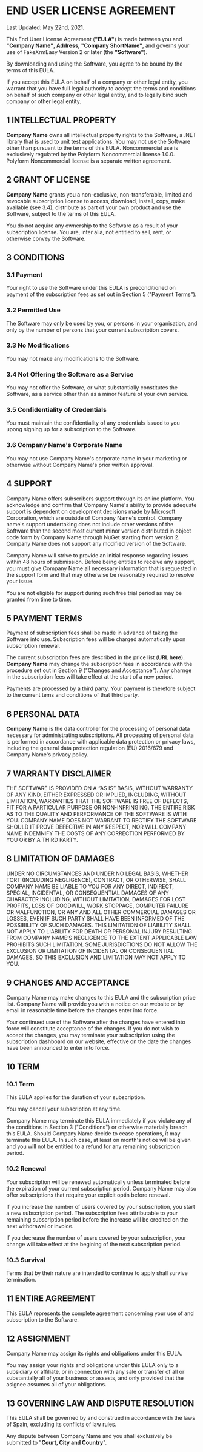 # END USER LICENSE AGREEMENT

Last Updated: May 22nd, 2021.


This End User License Agreement (**"EULA"**) is made between you and **"Company Name"**, **Address**, **"Company ShortName"**, and governs your use of FakeXrmEasy Version 2 or later (the **"Software"**).

By downloading and using the Software, you agree to be bound by the terms of this EULA.

If you accept this EULA on behalf of a company or other legal entity, you warrant that you have full legal authority to accept the terms and conditions on behalf of such company or other legal entity, and to legally bind such company or other legal entity.

## 1 INTELLECTUAL PROPERTY

**Company Name** owns all intellectual property rights to the Software, a .NET library that is used to unit test applications. You may not use the Software other than pursuant to the terms of this EULA. Noncommercial use is exclusively regulated by the Polyform Noncommercial license 1.0.0. Polyform Noncommercial license is a separate written agreement.

## 2 GRANT OF LICENSE

**Company Name** grants you a non-exclusive, non-transferable, limited and revocable subscription license to access, download, install, copy, make available (see 3.4), distribute as part of your own product and use the Software, subject to the terms of this EULA.

You do not acquire any ownership to the Software as a result of your subscription license. You are, inter alia, not entitled to sell, rent, or otherwise convey the Software.

## 3 CONDITIONS

### 3.1 Payment

Your right to use the Software under this EULA is preconditioned on payment of the subscription fees as set out in Section 5 ("Payment Terms").

### 3.2 Permitted Use

The Software may only be used by you, or persons in your organisation, and only by the number of persons that your current subscription covers.

### 3.3 No Modifications

You may not make any modifications to the Software.

### 3.4 Not Offering the Software as a Service

You may not offer the Software, or what substantially constitutes the Software, as a service other than as a minor feature of your own service.

### 3.5 Confidentiality of Credentials

You must maintain the confidentiality of any credentials issued to you upong signing up for a subscription to the Software.

### 3.6 Company Name's Corporate Name

You may not use Company Name's corporate name in your marketing or otherwise without Company Name's prior written approval.

## 4 SUPPORT

Company Name offers subscribers support through its online platform. You acknowledge and confirm that Company Name's ability to provide adequate support is dependent on development decisions made by Microsoft Corporation, which are outside of Company Name's control. Company name's support undertaking does not include other versions of the Software than the second most current minor version distributed in object code form by Company Name through NuGet starting from version 2. Company Name does not support any modified version of the Software.

Company Name will strive to provide an initial response regarding issues within 48 hours of submission. Before being entitles to receive any support, you must give Company Name all necessary information that is requested in the support form and that may otherwise be reasonably required to resolve your issue.

You are not eligible for support during such free trial period as may be granted from time to time.

## 5 PAYMENT TERMS

Payment of subscription fees shall be made in advance of taking the Software into use. Subscription fees will be charged automatically upon subscription renewal.

The current subscription fees are described in the price list (**URL here**). **Company Name** may change the subscription fees in accordance with the procedure set out in Section 9 ("Changes and Acceptance"). Any charnge in the subscription fees will take effect at the start of a new period.

Payments are processed by a third party. Your payment is therefore subject to the current tems and conditions of that third party.

## 6 PERSONAL DATA

**Company Name** is the data controller for the processing of personal data necessary for administrating subscriptions. All processing of personal data is performed in accordance with applicable data protection or privacy laws, including the general data protection regulation (EU) 2016/679 and Company Name's privacy policy.

## 7 WARRANTY DISCLAIMER

THE SOFTWARE IS PROVIDED ON A “AS IS” BASIS, WITHOUT WARRANTY OF ANY KIND, EITHER EXPRESSED OR IMPLIED, INCLUDING, WITHOUT LIMITATION, WARRANTIES THAT THE SOFTWARE IS FREE OF DEFECTS, FIT FOR A PARTICULAR PURPOSE OR NON-INFRINGING. THE ENTIRE RISK AS TO THE QUALITY AND PERFORMANCE OF THE SOFTWARE IS WITH YOU. COMPANY NAME DOES NOT WARRANT TO RECTIFY THE SOFTWARE SHOULD IT PROVE DEFECTIVE IN ANY RESPECT, NOR WILL COMPANY NAME INDEMNIFY THE COSTS OF ANY CORRECTION PERFORMED BY YOU OR BY A THIRD PARTY.

## 8 LIMITATION OF DAMAGES

UNDER NO CIRCUMSTANCES AND UNDER NO LEGAL BASIS, WHETHER TORT (INCLUDING NEGLIGENCE), CONTRACT, OR OTHERWISE, SHALL COMPANY NAME BE LIABLE TO YOU FOR ANY DIRECT, INDIRECT, SPECIAL, INCIDENTAL, OR CONSEQUENTIAL DAMAGES OF ANY CHARACTER INCLUDING, WITHOUT LIMITATION, DAMAGES FOR LOST PROFITS, LOSS OF GOODWILL, WORK STOPPAGE, COMPUTER FAILURE OR MALFUNCTION, OR ANY AND ALL OTHER COMMERCIAL DAMAGES OR LOSSES, EVEN IF SUCH PARTY SHALL HAVE BEEN INFORMED OF THE POSSIBILITY OF SUCH DAMAGES. THIS LIMITATION OF LIABILITY SHALL NOT APPLY TO LIABILITY FOR DEATH OR PERSONAL INJURY RESULTING FROM COMPANY NAME’S NEGLIGENCE TO THE EXTENT APPLICABLE LAW PROHIBITS SUCH LIMITATION. SOME JURISDICTIONS DO NOT ALLOW THE EXCLUSION OR LIMITATION OF INCIDENTAL OR CONSEQUENTIAL DAMAGES, SO THIS EXCLUSION AND LIMITATION MAY NOT APPLY TO YOU.

## 9 CHANGES AND ACCEPTANCE

Company Name may make changes to this EULA and the subscription price list. Company Name will provide you with a notice on our website or by email in reasonable time before the changes enter into force.

Your continued use of the Software after the changes have entered into force will constitute acceptance of the changes. If you do not wish to accept the changes, you may terminate your subscription using the subscription dashboard on our website, effective on the date the changes have been announced to enter into force.

## 10 TERM

### 10.1 Term

This EULA applies for the duration of your subscription.

You may cancel your subscription at any time.

Company Name may terminate this EULA immediately if you violate any of the conditions in Section 3 ("Conditions") or otherwise materially breach this EULA. Should Company Name decide to cease operations, it may terminate this EULA. In such case, at least on month's notice will be given and you will not be entitled to a refund for any remaining subscription period.

### 10.2 Renewal

Your subscription will be renewed automatically unless terminated before the expiration of your current subscription period. Company Name may also offer subscriptions that require your explicit optin before renewal.

If you increase the number of users covered by your subscription, you start a new subscription period. The subscription fees attributable to your remaining subscription period before the increase will be credited on the next withdrawal or invoice.

If you decrease the number of users covered by your subscription, your change will take effect at the begining of the next subscription period.

### 10.3 Survival

Terms that by their nature are intended to continue to apply shall survive termination.

## 11 ENTIRE AGREEMENT

This EULA represents the complete agreement concerning your use of and subscription to the Software.

## 12 ASSIGNMENT

Company Name may assign its rights and obligations under this EULA.

You may assign your rights and obligations under this EULA only to a subsidiary or affiliate, or in connection with any sale or transfer of all or substantially all of your business or assests, and only provided that the asignee assumes all of your obligations.

## 13 GOVERNING LAW AND DISPUTE RESOLUTION

This EULA shall be governed by and construed in accordance with the laws of Spain, excluding its conflicts of law rules.

Any dispute between Company Name and you shall exclusively be submitted to "**Court, City and Country**".





